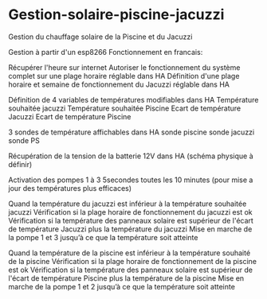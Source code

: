 # Gestion-solaire-piscine-jacuzzi
Gestion du chauffage solaire de la Piscine et du Jacuzzi

Gestion à partir d'un esp8266
Fonctionnement en francais:

Récupérer l'heure sur internet
Autoriser le fonctionnement du système complet sur une plage horaire réglable dans HA
Définition d'une plage horaire et semaine de fonctionnement du Jacuzzi réglable dans HA

Définition de 4 variables de températures modifiables dans HA
Température souhaitée jacuzzi
Température souhaitée Piscine
Ecart de température Jacuzzi
Ecart de température Piscine


3 sondes de température affichables dans HA
sonde piscine
sonde jacuzzi 
sonde PS

Récupération de la tension de la batterie 12V dans HA (schéma physique à définir)

Activation des pompes 1 à 3 5secondes toutes les 10 minutes (pour mise a jour des températures plus efficaces)

Quand la température du jacuzzi est inférieur à la température souhaitée jacuzzi
Vérification si la plage horaire de fonctionnement du jacuzzi est ok
Vérification si la température des panneaux solaire est supérieur de l'écart de température Jacuzzi plus la température du jacuzzi
Mise en marche de la pompe 1 et 3 jusqu’à ce que la température soit atteinte

Quand la température de la piscine est inférieur à la température souhaité de la piscine
Vérification si la plage horaire de fonctionnement de la piscine est ok
Vérification si la température des panneaux solaire est supérieur de l'écart de température Piscine plus la température de la piscine
Mise en marche de la pompe 1 et 2 jusqu’à ce que la température soit atteinte

